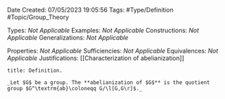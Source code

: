 <div class="topSpace"></div>

Date Created: 07/05/2023 19:05:56
Tags: #Type/Definition #Topic/Group_Theory

Types: _Not Applicable_
Examples: _Not Applicable_
Constructions: _Not Applicable_
Generalizations: _Not Applicable_

Properties: _Not Applicable_
Sufficiencies: _Not Applicable_
Equivalences: _Not Applicable_
Justifications: [[Characterization of abelianization]]

``` ad-Definition
title: Definition.

_Let $G$ be a group. The **abelianization of $G$** is the quotient group $G^\textrm{ab}\coloneqq G/\l[G,G\r]$._

```
